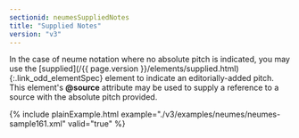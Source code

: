 ```yaml
---
sectionid: neumesSuppliedNotes
title: "Supplied Notes"
version: "v3"
---
```




In the case of neume notation where no absolute pitch is indicated, you may use the
[supplied](/{{ page.version }}/elements/supplied.html){:.link_odd_elementSpec} element to indicate an editorially-added pitch. This element's
**@source** attribute may be used to supply a reference to a source with the
absolute pitch provided.

{% include plainExample.html example="./v3/examples/neumes/neumes-sample161.xml" valid="true" %}

